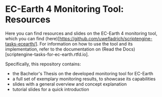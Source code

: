 # EC-Earth 4 Monitoring Tool: Resources

Here you can find resources and slides on the EC-Earth 4 monitoring tool, which you can find (here)[https://github.com/uwefladrich/scriptengine-tasks-ecearth/]. For information on how to use the tool and its implementation, refer to the documentation on (Read the Docs)[scriptengine-tasks-for-ec-earth.rtfd.io].

Specifically, this repository contains:

* the Bachelor's Thesis on the developed monitoring tool for EC-Earth
* a full set of exemplary monitoring results, to showcase its capabilities
* slides with a general overview and concept explanation
* tutorial slides for a quick introduction
